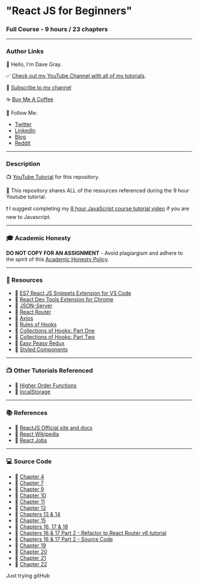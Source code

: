 # "React JS for Beginners"

### Full Course - 9 hours / 23 chapters

---

### Author Links

👋 Hello, I'm Dave Gray.

✅ [Check out my YouTube Channel with all of my tutorials](https://www.youtube.com/DaveGrayTeachesCode).

🚩 [Subscribe to my channel](https://bit.ly/3nGHmNn)

☕ [Buy Me A Coffee](https://buymeacoffee.com/DaveGray)

🚀 Follow Me:

- [Twitter](https://twitter.com/yesdavidgray)
- [LinkedIn](https://www.linkedin.com/in/davidagray/)
- [Blog](https://yesdavidgray.com)
- [Reddit](https://www.reddit.com/user/DaveOnEleven)

---

### Description

📺 [YouTube Tutorial](https://youtu.be/RVFAyFWO4go) for this repository.

🚀 This repository shares ALL of the resources referenced during the 9 hour Youtube tutorial.

❗ I suggest completing my [8 hour JavaScript course tutorial video](https://youtu.be/EfAl9bwzVZk) if you are new to Javascript.

---

### 🎓 Academic Honesty

**DO NOT COPY FOR AN ASSIGNMENT** - Avoid plagiargism and adhere to the spirit of this [Academic Honesty Policy](https://www.freecodecamp.org/news/academic-honesty-policy/).

---

### 🧰 Resources

- 🔗 [ES7 React JS Snippets Extension for VS Code](https://marketplace.visualstudio.com/items?itemName=dsznajder.es7-react-js-snippets)
- 🔗 [React Dev Tools Extension for Chrome](https://chrome.google.com/webstore/detail/react-developer-tools/fmkadmapgofadopljbjfkapdkoienihi)
- 🔗 [JSON-Server](https://www.npmjs.com/package/json-server)
- 🔗 [React Router](https://reactrouter.com)
- 🔗 [Axios](https://www.npmjs.com/package/axios)
- 🔗 [Rules of Hooks](https://reactjs.org/docs/hooks-rules.html)
- 🔗 [Collections of Hooks: Part One](https://nikgraf.github.io/react-hooks/)
- 🔗 [Collections of Hooks: Part Two](https://www.npmjs.com/package/react-use)
- 🔗 [Easy Peasy Redux](https://easy-peasy.vercel.app/)
- 🔗 [Styled Components](https://styled-components.com/)

---

### 📺 Other Tutorials Referenced

- 🔗 [Higher Order Functions](https://youtu.be/7BeT6lsudL4)
- 🔗 [localStorage](https://youtu.be/zmFDvFwj6-8)

---

### 📚 References

- 🔗 [ReactJS Official site and docs](https://reactjs.org/)
- 🔗 [React Wikipedia](<https://en.wikipedia.org/wiki/React_(JavaScript_library)>)
- 🔗 [React Jobs](https://www.ziprecruiter.com/candidate/search?search=react&location=)

---

### 💻 Source Code

- 🔗 [Chapter 4](https://github.com/gitdagray/react_styling_components)
- 🔗 [Chapter 7](https://github.com/gitdagray/react_lists_keys)
- 🔗 [Chapter 9](https://github.com/gitdagray/react_controlled_inputs)
- 🔗 [Chapter 10](https://github.com/gitdagray/react_beginner_challenge)
- 🔗 [Chapter 11](https://github.com/gitdagray/react_useeffect)
- 🔗 [Chapter 12](https://github.com/gitdagray/react_json_server)
- 🔗 [Chapters 13 & 14](https://github.com/gitdagray/react_fetch_api_data)
- 🔗 [Chapter 15](https://github.com/gitdagray/react_fetch_data_challenge)
- 🔗 [Chapters 16, 17 & 18](https://github.com/gitdagray/learn_react_router)
- 👀 [Chapters 16 & 17 Part 2 - Refactor to React Router v6 tutorial](https://youtu.be/XBRLVRjZ3CQ)
- 🔗 [Chapters 16 & 17 Part 2 - Source Code](https://github.com/gitdagray/react_router_v6)
- 🔗 [Chapter 19](https://github.com/gitdagray/react_axios_requests)
- 🔗 [Chapter 20](https://github.com/gitdagray/react_custom_hooks)
- 🔗 [Chapter 21](https://github.com/gitdagray/react_context)
- 🔗 [Chapter 22](https://github.com/gitdagray/easy_peasy_redux)


Just trying gitHub
